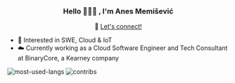 
<h3 align="center">Hello 🙋🏼‍♂️ , I'm Anes Memišević</h3>

<p align="center">
   🛜 <a href="https://linkedin.com/in/anes-memisevic" target="blank">Let's connect!</a>
</p>



* 🔭 Interested in SWE, Cloud & IoT
* ☁️ Currently working as a Cloud Software Engineer and Tech Consultant at BinaryCore, a Kearney company

![most-used-langs](https://github-readme-stats.vercel.app/api/top-langs/?username=anesmemisevic&layout=compact&hide_border=true)
![contribs](https://github-readme-streak-stats.herokuapp.com/?user=anesmemisevic&layout=compact&hide_border=true)

